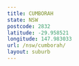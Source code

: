 ```yaml
---
title: CUMBORAH
state: NSW
postcode: 2832
latitude: -29.958521
longitude: 147.983033
url: /nsw/cumborah/
layout: suburb
---
```

